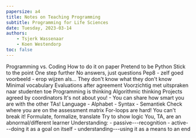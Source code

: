 ```yaml
---
papersize: a4
title: Notes on Teaching Programming
subtitle: Programming for Life Sciences
date: Tuesday, 2023-03-14
authors:
    - Tsjerk Wassenaar
    - Koen Westendorp
toc: false
---
```


Programming vs. Coding
How to do it on paper
Pretend to be Python
Stick to the point
One step further
No answers, just questions
Pep8
    - zelf goed voorbeeld
    - erop wijzen als...
They don't know what they don't know
Minimal vocabulary
Evaluations after agreement
Voorzichtig met uitspraken naar studenten toe
Programming is thinking
Algorithmic thinking
Projects agreed by coordinators
It's not about you!
    - You can share how smart you are with the other TAs!
Language
    - Alphabet
    - Syntax
    - Semantiek
Check where you are on the assessment matrix
For-loops are hard!
You can't break it!
Formulate, formalize, translate
Try to show logic
You, TA, are an abnormal/different learner
Understanding:
    - passive---recognition
    - active---doing it as a goal on itself
    - understanding---using it as a means to an end

